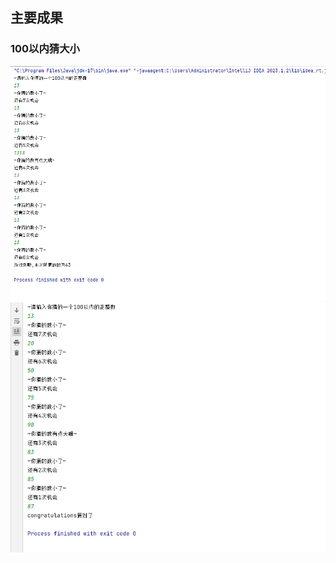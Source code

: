 ## 主要成果
### 100以内猜大小
![img_2.png](src%2FD20230530%2Fimg_2.png)
![img_3.png](src%2FD20230530%2Fimg_3.png)